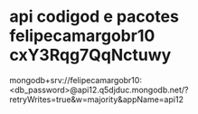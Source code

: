 # api codigod e pacotes  felipecamargobr10     cxY3Rqg7QqNctuwy

mongodb+srv://felipecamargobr10:<db_password>@api12.q5djduc.mongodb.net/?retryWrites=true&w=majority&appName=api12